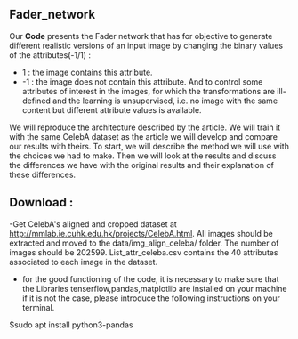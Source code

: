 ## Fader_network
Our **Code** presents the Fader network that has for objective to generate different realistic versions
of an input image by changing the binary values of the attributes(-1/1) :
* 1 :
the image contains this attribute. 
* -1 : the image does not contain this attribute.
And to control some attributes of interest in the images, for which the transformations
are ill-defined and the learning is unsupervised, i.e. no image with the same content
but different attribute values is available.

We will reproduce the architecture described by the article. We will train it with the same
CelebA dataset as the article we will develop and compare our results with theirs. To start, we will
describe the method we will use with the choices we had to make. Then we will look at the results
and discuss the differences we have with the original results and their explanation of these differences.

 

## Download : 

-Get CelebA's aligned and cropped dataset at http://mmlab.ie.cuhk.edu.hk/projects/CelebA.html. All images should be extracted and moved to the data/img_align_celeba/ folder. The number of images should be 202599. List_attr_celeba.csv contains the 40 attributes associated to each image in the dataset.

- for the good functioning of the code, it is necessary to make sure that the Libraries tenserflow,pandas,matplotlib are installed on your machine 
if it is not the case, please introduce the following instructions on your terminal.

$sudo apt install python3-pandas
